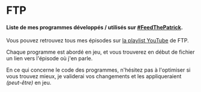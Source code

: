FTP
===

#### Liste de mes programmes développés / utilisés sur <a href="https://twitter.com/hashtag/feedthepatrick?f=realtime" target="_blank">#FeedThePatrick</a>.

Vous pouvez retrouvez tous mes épisodes sur <a href="https://www.youtube.com/playlist?list=PLbSdidkZzKrjTfMFPu722KYaaV8TQ_Yco" target="_blank">la playlist YouTube</a> de FTP.

Chaque programme est abordé en jeu, et vous trouverez en début de fichier un lien vers l'épisode où j'en parle.

En ce qui concerne le code des programmes, n'hésitez pas à l'optimiser si vous trouvez mieux,
je validerai vos changements et les appliqueraient _(peut-être)_ en jeu.
